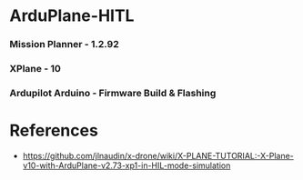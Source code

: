 # ArduPlane-HITL 

### Mission Planner - 1.2.92 
### XPlane - 10
### Ardupilot Arduino - Firmware Build & Flashing


# References

- https://github.com/jlnaudin/x-drone/wiki/X-PLANE-TUTORIAL:-X-Plane-v10-with-ArduPlane-v2.73-xp1-in-HIL-mode-simulation
